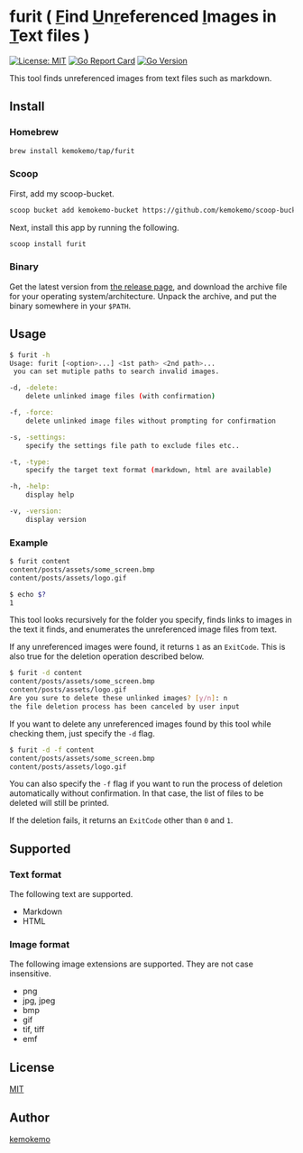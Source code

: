 # furit ( <u>F</u>ind <u>U</u>n<u>r</u>eferenced <u>I</u>mages in <u>T</u>ext files )

[![License: MIT](https://img.shields.io/badge/License-MIT-blue.svg)](https://opensource.org/licenses/MIT) [![Go Report Card](https://goreportcard.com/badge/github.com/kemokemo/furit)](https://goreportcard.com/report/github.com/kemokemo/furit) [![Go Version](https://img.shields.io/github/go-mod/go-version/kemokemo/furit)](https://github.com/kemokemo/furit/blob/master/go.mod)

This tool finds unreferenced images from text files such as markdown.

## Install

### Homebrew

```sh
brew install kemokemo/tap/furit
```

### Scoop

First, add my scoop-bucket.

```sh
scoop bucket add kemokemo-bucket https://github.com/kemokemo/scoop-bucket.git
```

Next, install this app by running the following.

```sh
scoop install furit
```

### Binary

Get the latest version from [the release page](https://github.com/kemokemo/furit/releases/latest), and download the archive file for your operating system/architecture. Unpack the archive, and put the binary somewhere in your `$PATH`.

## Usage

```sh
$ furit -h
Usage: furit [<option>...] <1st path> <2nd path>...
 you can set mutiple paths to search invalid images.

-d, -delete:
    delete unlinked image files (with confirmation)

-f, -force:
    delete unlinked image files without prompting for confirmation

-s, -settings:
    specify the settings file path to exclude files etc..

-t, -type:
    specify the target text format (markdown, html are available)

-h, -help:
    display help

-v, -version:
    display version
```

### Example

```sh
$ furit content
content/posts/assets/some_screen.bmp
content/posts/assets/logo.gif

$ echo $?
1
```

This tool looks recursively for the folder you specify, finds links to images in the text it finds, and enumerates the unreferenced image files from text.

If any unreferenced images were found, it returns `1` as an `ExitCode`. This is also true for the deletion operation described below.

```sh
$ furit -d content
content/posts/assets/some_screen.bmp
content/posts/assets/logo.gif
Are you sure to delete these unlinked images? [y/n]: n
the file deletion process has been canceled by user input
```

If you want to delete any unreferenced images found by this tool while checking them, just specify the `-d` flag.

```sh
$ furit -d -f content
content/posts/assets/some_screen.bmp
content/posts/assets/logo.gif
```

You can also specify the `-f` flag if you want to run the process of deletion automatically without confirmation. In that case, the list of files to be deleted will still be printed.

If the deletion fails, it returns an `ExitCode` other than `0` and `1`.

## Supported

### Text format

The following text are supported.

- Markdown
- HTML

### Image format

The following image extensions are supported. They are not case insensitive.

- png
- jpg, jpeg
- bmp
- gif
- tif, tiff
- emf

## License

[MIT](https://github.com/kemokemo/furit/blob/master/LICENSE)

## Author

[kemokemo](https://github.com/kemokemo)

